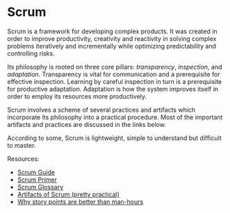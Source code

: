 # Scrum

Scrum is a framework for developing complex products. It was created in order
to improve productivity, creativity and reactivity in solving complex problems
iteratively and incrementally while optimizing predictability and controlling
risks.

Its philosophy is rooted on three core pillars: *transparency*, *inspection*,
and *adaptation*. Transparency is vital for communication and a prerequisite
for effective inspection. Learning by careful inspection in turn is a
prerequisite for productive adaptation. Adaptation is how the system improves
itself in order to employ its resources more productively.

Scrum involves a scheme of several practices and artifacts which incorporate
its philosophy into a practical procedure. Most of the important artifacts
and practices are discussed in the links below.

According to some, Scrum is lightweight, simple to understand but difficult
to master.

Resources:

- [Scrum Guide](http://www.scrumguides.org/scrum-guide.html)
- [Scrum Primer](http://www.scrumprimer.org/)
- [Scrum Glossary](https://www.scrum.org/Resources/Scrum-Glossary)
- [Artifacts of Scrum (pretty practical)](http://www.e-technologymanagement.com/tm/index.php?option=com_content&view=article&id=314:the-artifacts-of-scrum&catid=39:agile&Itemid=81)
- [Why story points are better than man-hours](http://scrum.jeffsutherland.com/2010/04/story-points-why-are-they-better-than.html)
